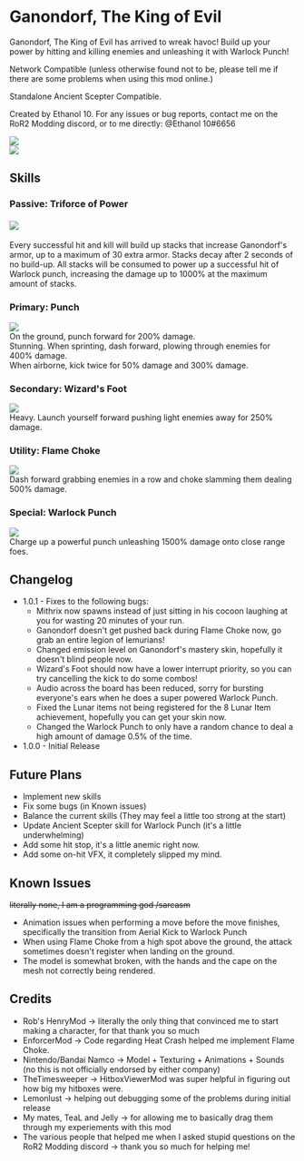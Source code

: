 # Ganondorf, The King of Evil

Ganondorf, The King of Evil has arrived to wreak havoc! Build up your power by hitting and killing enemies and unleashing it with Warlock Punch!

Network Compatible (unless otherwise found not to be, please tell me if there are some problems when using this mod online.)

Standalone Ancient Scepter Compatible.

Created by Ethanol 10. For any issues or bug reports, contact me on the RoR2 Modding discord, or to me directly: @Ethanol 10#6656

<img src="https://cdn.discordapp.com/attachments/399901440023330816/918161976071454730/unknown.png">
<br>
<img src="https://cdn.discordapp.com/attachments/399901440023330816/918161976608292874/unknown.png">
  

## Skills

### Passive: Triforce of Power
#### <img src="https://cdn.discordapp.com/attachments/399901440023330816/918085033204514816/fullTriforceIcon.png">
Every successful hit and kill will build up stacks that increase Ganondorf's armor, up to a maximum of 30 extra armor. Stacks decay after 2 seconds of no build-up. All stacks will be consumed to power up a successful hit of Warlock punch, increasing the damage up to 1000% at the maximum amount of stacks.

### Primary: Punch
<img src="https://cdn.discordapp.com/attachments/399901440023330816/918083335216062464/punchIcon.png"><br>
On the ground, punch forward for 200% damage.
<br>Stunning. When sprinting, dash forward, plowing through enemies for 400% damage. 
<br>When airborne, kick twice for 50% damage and 300% damage.

### Secondary: Wizard's Foot
<img src="https://cdn.discordapp.com/attachments/399901440023330816/918083335484477460/wizardFootIcon.png"><br>
Heavy. Launch yourself forward pushing light enemies away for 250% damage.

### Utility: Flame Choke
<img src="https://cdn.discordapp.com/attachments/399901440023330816/918083336092667904/flameChokeIcon.png"><br>
Dash forward grabbing enemies in a row and choke slamming them dealing 500% damage.

### Special: Warlock Punch
<img src="https://cdn.discordapp.com/attachments/399901440023330816/918083335824211998/warlockPunchIcon.png"><br>
Charge up a powerful punch unleashing 1500% damage onto close range foes.

## Changelog
- 1.0.1 - Fixes to the following bugs:
    - Mithrix now spawns instead of just sitting in his cocoon laughing at you for wasting 20 minutes of your run.
    - Ganondorf doesn't get pushed back during Flame Choke now, go grab an entire legion of lemurians!
    - Changed emission level on Ganondorf's mastery skin, hopefully it doesn't blind people now. 
    - Wizard's Foot should now have a lower interrupt priority, so you can try cancelling the kick to do some combos! 
    - Audio across the board has been reduced, sorry for bursting everyone's ears when he does a super powered Warlock Punch.
    - Fixed the Lunar items not being registered for the 8 Lunar Item achievement, hopefully you can get your skin now.
    - Changed the Warlock Punch to only have a random chance to deal a high amount of damage 0.5% of the time.
- 1.0.0 - Initial Release
 
## Future Plans
- Implement new skills
- Fix some bugs (in Known issues)
- Balance the current skills (They may feel a little too strong at the start)  
- Update Ancient Scepter skill for Warlock Punch (it's a little underwhelming)
- Add some hit stop, it's a little anemic right now.
- Add some on-hit VFX, it completely slipped my mind.

## Known Issues
~~literally none, I am a programming god /sarcasm~~

- Animation issues when performing a move before the move finishes, specifically the transition from Aerial Kick to Warlock Punch
- When using Flame Choke from a high spot above the ground, the attack sometimes doesn't register when landing on the ground.
- The model is somewhat broken, with the hands and the cape on the mesh not correctly being rendered.

 
## Credits
- Rob's HenryMod -> literally the only thing that convinced me to start making a character, for that thank you so much 
- EnforcerMod -> Code regarding Heat Crash helped me implement Flame Choke.
- Nintendo/Bandai Namco -> Model + Texturing + Animations + Sounds (no this is not officially endorsed by either company)
- TheTimesweeper -> HitboxViewerMod was super helpful in figuring out how big my hitboxes were.
- Lemonlust -> helping out debugging some of the problems during initial release
- My mates, TeaL and Jelly -> for allowing me to basically drag them through my experiements with this mod
- The various people that helped me when I asked stupid questions on the RoR2 Modding discord -> thank you so much for helping me!

